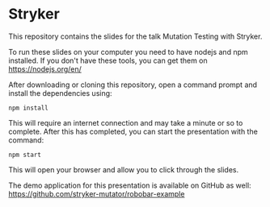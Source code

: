 # Stryker
This repository contains the slides for the talk Mutation Testing with Stryker.

To run these slides on your computer you need to have nodejs and npm installed. If you don't have these tools, you can get them on https://nodejs.org/en/

After downloading or cloning this repository, open a command prompt and install the dependencies using:
```
npm install
```

This will require an internet connection and may take a minute or so to complete. After this has completed, you can start the presentation with the command:
```
npm start
```
This will open your browser and allow you to click through the slides.

The demo application for this presentation is available on GitHub as well: https://github.com/stryker-mutator/robobar-example
